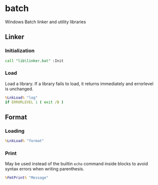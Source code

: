 # batch

Windows Batch linker and utility libraries

## Linker

### Initialization

```bat
call "lib\linker.bat" :Init
```

### Load

Load a library. If a library fails to load, it returns immediately and errorlevel is unchanged.

```bat
%LnkLoad% "log"
if ERRORLEVEL 1 ( exit /B )
```

## Format

### Loading

```bat
%LnkLoad% "format"
```

### Print

May be used instead of the builtin `echo` command inside blocks to avoid syntax errors when writing parenthesis.

```bat
%FmtPrint% "Message"
```
